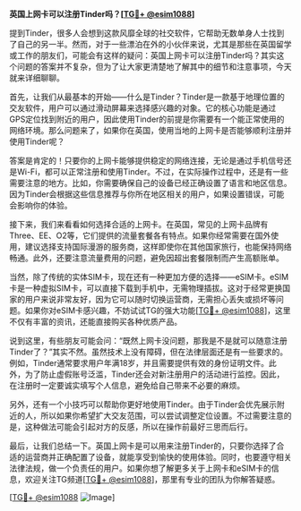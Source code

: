 **英国上网卡可以注册Tinder吗？[[TG💪+ @esim1088](https://t.me/s/esim1088)]**

提到Tinder，很多人会想到这款风靡全球的社交软件，它帮助无数单身人士找到了自己的另一半。然而，对于一些漂泊在外的小伙伴来说，尤其是那些在英国留学或工作的朋友们，可能会有这样的疑问：英国上网卡可以注册Tinder吗？其实这个问题的答案并不复杂，但为了让大家更清楚地了解其中的细节和注意事项，今天就来详细聊聊。

首先，让我们从最基本的开始——什么是Tinder？Tinder是一款基于地理位置的交友软件，用户可以通过滑动屏幕来选择感兴趣的对象。它的核心功能是通过GPS定位找到附近的用户，因此使用Tinder的前提是你需要有一个能正常使用的网络环境。那么问题来了，如果你在英国，使用当地的上网卡是否能够顺利注册并使用Tinder呢？

答案是肯定的！只要你的上网卡能够提供稳定的网络连接，无论是通过手机信号还是Wi-Fi，都可以正常注册和使用Tinder。不过，在实际操作过程中，还是有一些需要注意的地方。比如，你需要确保自己的设备已经正确设置了语言和地区信息。因为Tinder会根据这些信息推荐与你所在地区相关的用户，如果设置错误，可能会影响你的体验。

接下来，我们来看看如何选择合适的上网卡。在英国，常见的上网卡品牌有Three、EE、O2等，它们提供的流量套餐各有特点。如果你经常需要在国外使用，建议选择支持国际漫游的服务商，这样即使你在其他国家旅行，也能保持网络畅通。此外，还要注意流量费用的问题，避免因超出套餐限制而产生高额账单。

当然，除了传统的实体SIM卡，现在还有一种更加方便的选择——eSIM卡。eSIM卡是一种虚拟SIM卡，可以直接下载到手机中，无需物理插拔。这对于经常更换国家的用户来说非常友好，因为它可以随时切换运营商，无需担心丢失或损坏等问题。如果你对eSIM卡感兴趣，不妨试试TG的强大功能[[TG💪+ @esim1088](https://t.me/s/esim1088)]，这里不仅有丰富的资讯，还能直接购买各种优质产品。

说到这里，有些朋友可能会问：“既然上网卡没问题，那我是不是就可以随意注册Tinder了？”其实不然。虽然技术上没有障碍，但在法律层面还是有一些要求的。例如，Tinder通常要求用户年满18岁，并且需要提供有效的身份证明文件。此外，为了防止虚假账号泛滥，Tinder还会对新注册用户的活动进行监控。因此，在注册时一定要诚实填写个人信息，避免给自己带来不必要的麻烦。

另外，还有一个小技巧可以帮助你更好地使用Tinder。由于Tinder会优先展示附近的人，所以如果你希望扩大交友范围，可以尝试调整定位设置。不过需要注意的是，这种做法可能会引起对方的反感，所以在操作前最好三思而后行。

最后，让我们总结一下。英国上网卡是可以用来注册Tinder的，只要你选择了合适的运营商并正确配置了设备，就能享受到愉快的使用体验。同时，也要遵守相关法律法规，做一个负责任的用户。如果你想了解更多关于上网卡和eSIM卡的信息，欢迎关注TG频道[[TG💪+ @esim1088](https://t.me/s/esim1088)]，那里有专业的团队为你解答疑惑。

[[TG💪+ @esim1088](https://t.me/s/esim1088) ![Image](https://i.postimg.cc/4NQfJmqS/Snipaste-2025-05-13-00-14-12.png)]